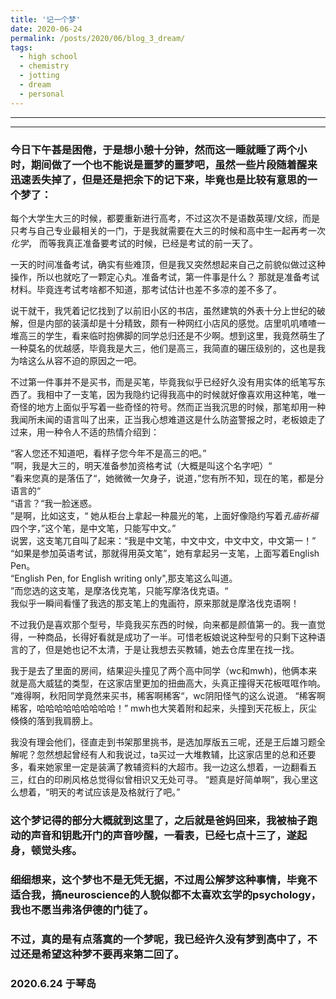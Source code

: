 ```yaml
---
title: '记一个梦'
date: 2020-06-24
permalink: /posts/2020/06/blog_3_dream/
tags:
  - high school
  - chemistry
  - jotting
  - dream
  - personal
---
```


---

---

### 今日下午甚是困倦，于是想小憩十分钟，然而这一睡就睡了两个小时，期间做了一个也不能说是噩梦的噩梦吧，虽然一些片段随着醒来迅速丢失掉了，但是还是把余下的记下来，毕竟也是比较有意思的一个梦了：

每个大学生大三的时候，都要重新进行高考，不过这次不是语数英理/文综，而是只考与自己专业最相关的一门，于是我就需要在大三的时候和高中生一起再考一次*化学*， 而等我真正准备要考试的时候，已经是考试的前一天了。

一天的时间准备考试，确实有些难顶，但是我又突然想起来自己之前貌似做过这种操作，所以也就吃了一颗定心丸。准备考试，第一件事是什么？ 那就是准备考试材料。毕竟连考试考啥都不知道，那考试估计也差不多凉的差不多了。

说干就干，我凭着记忆找到了以前旧小区的书店，虽然建筑的外表十分上世纪的破解，但是内部的装潢却是十分精致，颇有一种网红小店风的感觉。店里叽叽喳喳一堆高三的学生，看来临时抱佛脚的同学总归还是不少啊。想到这里，我竟然萌生了一种莫名的优越感，毕竟我是大三，他们是高三，我简直的碾压级别的，这也是我为啥这么从容不迫的原因之一吧。

不过第一件事并不是买书，而是买笔，毕竟我似乎已经好久没有用实体的纸笔写东西了。我相中了一支笔，因为我隐约记得我高中的时候就好像喜欢用这种笔，唯一奇怪的地方上面似乎写着一些奇怪的符号。然而正当我沉思的时候，那笔却用一种我闻所未闻的语言叫了出来，正当我心想难道这是什么防盗警报之时，老板娘走了过来，用一种令人不适的热情介绍到：

“客人您还不知道吧，看样子您今年不是高三的吧。”<br>
”啊，我是大三的，明天准备参加资格考试（大概是叫这个名字吧）“<br>
”看来您真的是落伍了“，她微微一欠身子，说道，”您有所不知，现在的笔，都是分语言的“ <br>“语言？“我一脸迷惑。<br>
”是啊，比如这支，“ 她从柜台上拿起一种晨光的笔，上面好像隐约写着*孔庙祈福*四个字，”这个笔，是中文笔，只能写中文。”<br>
说罢，这支笔兀自叫了起来：“我是中文笔，中文中文，中文中文，中文第一！” <br>
“如果是参加英语考试，那就得用英文笔”，她有拿起另一支笔，上面写着English Pen。<br>
“English Pen, for English writing only",那支笔这么叫道。<br>
”而您选的这支笔，是摩洛伐克笔，只能写摩洛伐克语。“ <br>
我似乎一瞬间看懂了我选的那支笔上的鬼画符，原来那就是摩洛伐克语啊！  

不过我仍是喜欢那个型号，毕竟我买东西的时候，向来都是颜值第一的。我一直觉得，一种商品，长得好看就是成功了一半。可惜老板娘说这种型号的只剩下这种语言的了，但是她也记不太清，于是让我想去买教辅，她去仓库里在找一找。

我于是去了里面的房间，结果迎头撞见了两个高中同学（wc和mwh)，他俩本来就是高大威猛的类型，在这家店里更加的扭曲高大，头真正撞得天花板哐哐作响。
”难得啊，秋阳同学竟然来买书，稀客啊稀客“，wc阴阳怪气的这么说道。
“稀客啊稀客，哈哈哈哈哈哈哈哈哈！” mwh也大笑着附和起来，头撞到天花板上，灰尘倏倏的落到我肩膀上。

我没有理会他们，径直走到书架那里挑书，是选加厚版五三呢，还是王后雄习题全解呢？忽然想起曾经有人和我说过，ta买过一大堆教辅，比这家店里的总和还要多，看来她家里一定是装满了教辅资料的大超市。我一边这么想着，一边翻看五三，红白的印刷风格总觉得似曾相识又无处可寻。
“题真是好简单啊”，我心里这么想着，“明天的考试应该是及格就行了吧。”

### 这个梦记得的部分大概就到这里了，之后就是爸妈回来，我被柚子跑动的声音和钥匙开门的声音吵醒，一看表，已经七点十三了，遂起身，顿觉头疼。
### 细细想来，这个梦也不是无凭无据，不过周公解梦这种事情，毕竟不适合我，搞neuroscience的人貌似都不太喜欢玄学的psychology，我也不愿当弗洛伊德的门徒了。
### 不过，真的是有点落寞的一个梦呢，我已经许久没有梦到高中了，不过还是希望这种梦不要再来第二回了。

### 2020.6.24  于琴岛